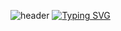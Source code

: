 ![header](https://capsule-render.vercel.app/api?type=soft)
[![Typing SVG](https://readme-typing-svg.demolab.com/?lines=Hello!;Jo+Eun-bi,+a+software+major)](https://git.io/joeunbi0616)



